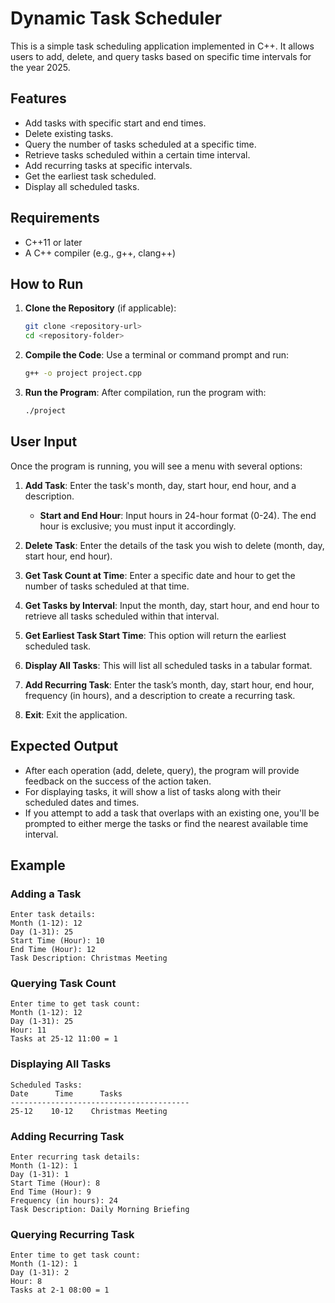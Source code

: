 # Dynamic Task Scheduler

This is a simple task scheduling application implemented in C++. It allows users to add, delete, and query tasks based on specific time intervals for the year 2025.

## Features

- Add tasks with specific start and end times.
- Delete existing tasks.
- Query the number of tasks scheduled at a specific time.
- Retrieve tasks scheduled within a certain time interval.
- Add recurring tasks at specific intervals.
- Get the earliest task scheduled.
- Display all scheduled tasks.

## Requirements

- C++11 or later
- A C++ compiler (e.g., g++, clang++)

## How to Run

1. **Clone the Repository** (if applicable):
   ```bash
   git clone <repository-url>
   cd <repository-folder>

2. **Compile the Code**:
   Use a terminal or command prompt and run:
   ```bash
   g++ -o project project.cpp

3. **Run the Program**:
   After compilation, run the program with:
   ```bash
   ./project

## User Input

Once the program is running, you will see a menu with several options:

1. **Add Task**: Enter the task's month, day, start hour, end hour, and a description. 
   - **Start and End Hour**: Input hours in 24-hour format (0-24). The end hour is exclusive; you must input it accordingly.
   
2. **Delete Task**: Enter the details of the task you wish to delete (month, day, start hour, end hour).

3. **Get Task Count at Time**: Enter a specific date and hour to get the number of tasks scheduled at that time.

4. **Get Tasks by Interval**: Input the month, day, start hour, and end hour to retrieve all tasks scheduled within that interval.

5. **Get Earliest Task Start Time**: This option will return the earliest scheduled task.

6. **Display All Tasks**: This will list all scheduled tasks in a tabular format.

7. **Add Recurring Task**: Enter the task’s month, day, start hour, end hour, frequency (in hours), and a description to create a recurring task.

9. **Exit**: Exit the application.

## Expected Output

- After each operation (add, delete, query), the program will provide feedback on the success of the action taken.
- For displaying tasks, it will show a list of tasks along with their scheduled dates and times.
- If you attempt to add a task that overlaps with an existing one, you'll be prompted to either merge the tasks or find the nearest available time interval.

## Example

### Adding a Task

```plaintext
Enter task details:
Month (1-12): 12
Day (1-31): 25
Start Time (Hour): 10
End Time (Hour): 12
Task Description: Christmas Meeting
```

### Querying Task Count

```plaintext
Enter time to get task count:
Month (1-12): 12
Day (1-31): 25
Hour: 11
Tasks at 25-12 11:00 = 1
```

### Displaying All Tasks

```plaintext
Scheduled Tasks:
Date      Time      Tasks
----------------------------------------
25-12    10-12    Christmas Meeting
```

### Adding Recurring Task

```plaintext
Enter recurring task details:
Month (1-12): 1
Day (1-31): 1
Start Time (Hour): 8
End Time (Hour): 9
Frequency (in hours): 24
Task Description: Daily Morning Briefing
```

### Querying Recurring Task

```plaintext
Enter time to get task count:
Month (1-12): 1
Day (1-31): 2
Hour: 8
Tasks at 2-1 08:00 = 1
```

